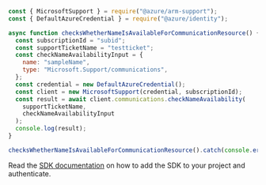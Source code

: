```javascript
const { MicrosoftSupport } = require("@azure/arm-support");
const { DefaultAzureCredential } = require("@azure/identity");

async function checksWhetherNameIsAvailableForCommunicationResource() {
  const subscriptionId = "subid";
  const supportTicketName = "testticket";
  const checkNameAvailabilityInput = {
    name: "sampleName",
    type: "Microsoft.Support/communications",
  };
  const credential = new DefaultAzureCredential();
  const client = new MicrosoftSupport(credential, subscriptionId);
  const result = await client.communications.checkNameAvailability(
    supportTicketName,
    checkNameAvailabilityInput
  );
  console.log(result);
}

checksWhetherNameIsAvailableForCommunicationResource().catch(console.error);
```

Read the [SDK documentation](https://github.com/Azure/azure-sdk-for-js/blob/%40azure%2Farm-support_2.0.1/sdk/support/arm-support/README.md) on how to add the SDK to your project and authenticate.
